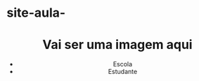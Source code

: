 # site-aula-
<!DOCTYPE html>
<html lang="en">
<head>
<meta charset="UTF-8">
<meta http-equiv="X-UA-Compatible" content="IE=edge">
<meta name="viewport" content="width=device-width, initial-
<title>Document</title>
<link rel="stylesheet" href="style.css">
</head>
<body>
<header>
<h1>Vai ser uma imagem aqui</h1>
<ul>
<li>Escola</li>
<li>Estudante</li>
</ul>
</header>
</body>
</html>
